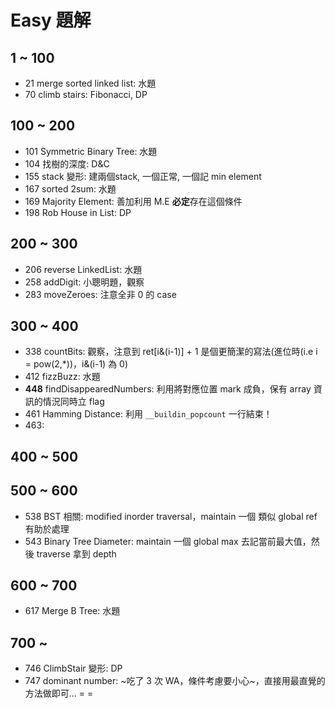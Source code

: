 # Easy 題解

## 1 ~ 100
* 21 merge sorted linked list: 水題
* 70 climb stairs: Fibonacci, DP

## 100 ~ 200
* 101 Symmetric Binary Tree: 水題
* 104 找樹的深度: D&C
* 155 stack 變形: 建兩個stack, 一個正常, 一個記 min element
* 167 sorted 2sum: 水題
* 169 Majority Element: 善加利用 M.E **必定**存在這個條件
* 198 Rob House in List: DP

## 200 ~ 300
* 206 reverse LinkedList: 水題
* 258 addDigit: 小聰明題，觀察
* 283 moveZeroes: 注意全非 0 的 case

## 300 ~ 400
* 338 countBits: 觀察，注意到 ret[i&(i-1)] + 1 是個更簡潔的寫法(進位時(i.e i = pow(2,\*))，i&(i-1) 為 0)
* 412 fizzBuzz: 水題
* **448** findDisappearedNumbers: 利用將對應位置 mark 成負，保有 array 資訊的情況同時立 flag
* 461 Hamming Distance: 利用 `__buildin_popcount` 一行結束！
* 463: 

## 400 ~ 500

## 500 ~ 600
* 538 BST 相關: modified inorder traversal，maintain 一個 類似 global ref 有助於處理
* 543 Binary Tree Diameter: maintain 一個 global max 去記當前最大值，然後 traverse 拿到 depth

## 600 ~ 700
* 617 Merge B Tree: 水題

## 700 ~
* 746 ClimbStair 變形: DP
* 747 dominant number: ~吃了 3 次 WA，條件考慮要小心~，直接用最直覺的方法做即可... = =


